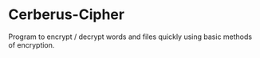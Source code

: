 # Cerberus-Cipher

Program to encrypt / decrypt words and files quickly using basic methods of encryption. 
